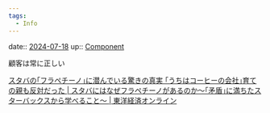 ```yaml
---
tags:
  - Info
---
```


date:: [2024-07-18](/Daily_Note/2024-07-18.md)
up:: [Component](../Bar/Novel/Chaos/Component.md)

顧客は常に正しい

[スタバの｢フラペチーノ｣に潜んでいる驚きの真実 ｢うちはコーヒーの会社｣育ての親も反対だった | スタバにはなぜフラペチーノがあるのか～｢矛盾｣に満ちたスターバックスから学べること～ | 東洋経済オンライン](https://toyokeizai.net/articles/-/723408?page=4)

